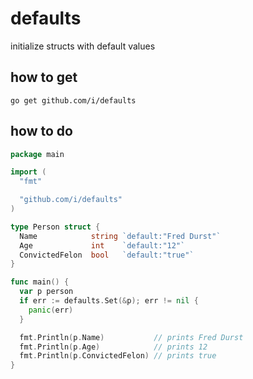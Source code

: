defaults
========
initialize structs with default values

how to get
------------

    go get github.com/i/defaults

how to do
---------

```go
package main

import (
  "fmt"

  "github.com/i/defaults"
)

type Person struct {
  Name            string `default:"Fred Durst"`
  Age             int    `default:"12"`
  ConvictedFelon  bool   `default:"true"`
}

func main() {
  var p person
  if err := defaults.Set(&p); err != nil {
    panic(err)
  }

  fmt.Println(p.Name)           // prints Fred Durst
  fmt.Println(p.Age)            // prints 12
  fmt.Println(p.ConvictedFelon) // prints true
}
```
